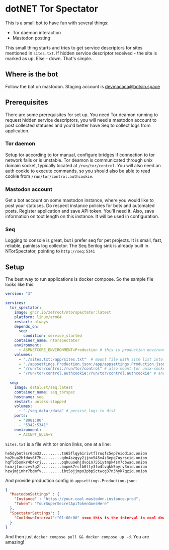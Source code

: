 # dotNET Tor Spectator

This is a small bot to have fun with several things:
 - Tor daemon interaction
 - Mastodon posting

This small thing starts and tries to get service descriptors for sites mentioned in `sites.txt`. If hidden service descriptor received - the site is marked as up. Else - down. That's simple.

## Where is the bot

Follow the bot on mastodon. Staging account is [devmacaca@botsin.space](https://botsin.space/@devmacaca)

## Prerequisites 

There are some prerequisites for set up. You need Tor deamon running to request hidden service descriptors, you will need a mastodon account to post collected statuses and you'd better have Seq to collect logs from application.

### Tor daemon

Setup tor according to tor manual, configure bridges if connection to tor network fails or is unstable. Tor deamon is communicated through unix domain socket, typically located at `/run/tor/control`. You will also need an auth cookie to execute commands, so you should also be able to read cookie from `/run/tor/control.authcookie`.

### Mastodon account

Get a bot account on some mastodon instance, where you would like to post your statuses. Do respect instance policies for bots and automated posts.
Register application and save API token. You'll need it.
Also, save information on toot length on this instance. It will be used in configuration.

### Seq

Logging to console is great, but i prefer seq for pet projects. It is small, fast, reliable, painless log collector. The Seq Serilog sink is already built in NTorSpectator, pointing to `http://seq:5341`

## Setup

The best way to run applications is docker compose. So the sample file looks like this:

```yaml
version: "3"

services:
  tor_spectator:
    image: ghcr.io/zetroot/ntorspectator:latest
    platform: linux/arm64
    restart: always
    depends_on:
      seq:
        condition: service_started
    container_name: ntorspectator
    environment:
      - ASPNETCORE_ENVIRONMENT=Production # this is production environment, is not it?
    volumes:
      - "./sites.txt:/app/sites.txt"  # mount file with site list into application folder
      - "./appsettings.Production.json:/app/appsettings.Production.json" # mount production config into app folder
      - "/run/tor/control:/run/tor/control" # also mount tor unix-socket
      - "/run/tor/control.authcookie:/run/tor/control.authcookie" # and not forget about auth cookie
  
  seq:
    image: datalust/seq:latest
    container_name: seq_torspec
    hostname: seq
    restart: unless-stopped
    volumes:
      - "./seq_data:/data" # persist logs to disk
    ports:
      - "8081:80"
      - "5342:5341"
    environment:
      - ACCEPT_EULA=Y
```

`Sites.txt` is a file with tor onion links, one at a line:
```
he5dybnt7sr6cm32.........tm65flqy6irivtflruqfc5ep7eiodiad.onion
ho2hua2hfduv6f7h.........qdn4szgyy2jjnx545v4z3epq7uyrscid.onion
hqfld5smkr4b4xrj.........oqhuuoehjdvoin755iytmpk4sm7cbwad.onion
hxuzjtocnzvv5g2r.........bupmk7rclb6lly3fo4tvqkk5oyrv3nid.onion
hzwjmjimhr7bdmfv.........ibt5ojjmpo3pbp5ctwcg37n3hyk7qzid.onion
```

And provide production config in `appsettings.Production.json`:
```json
{
  "MastodonSettings" : {
    "Instance" : "https://your.cool.mastodon.instance.prod",
    "Token": "YourSuperSecretApiTokenGoesHere"
  },
  "SpectatorSettings": {
    "CooldownInterval":"01:00:00" <<== this is the interval to cool down tor network
  }
}
```

And then just `docker compose pull && docker compose up -d`. You are amazing!

